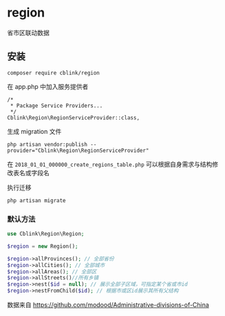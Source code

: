 # region
省市区联动数据

## 安装

`composer require cblink/region`

在 app.php 中加入服务提供者

```
/*
 * Package Service Providers...
 */
Cblink\Region\RegionServiceProvider::class,
```

生成 migration 文件

`php artisan vendor:publish --provider="Cblink\Region\RegionServiceProvider"`

在 `2018_01_01_000000_create_regions_table.php` 可以根据自身需求与结构修改表名或字段名

执行迁移

`php artisan migrate`

### 默认方法

```php
use Cblink\Region\Region;

$region = new Region();

$region->allProvinces(); // 全部省份
$region->allCities(); // 全部城市
$region->allAreas(); // 全部区
$region->allStreets()//所有乡镇
$region->nest($id = null); // 展示全部子区域，可指定某个省或市id
$region->nestFromChild($id); // 根据市或区id展示其所有父结构
```


数据来自 <https://github.com/modood/Administrative-divisions-of-China>
